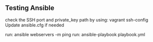 Testing Ansible
---------------
check the SSH port and private_key path by using:
 vagrant ssh-config
Update ansible.cfg if needed

run: ansible webservers -m ping
run: ansible-playbook playbook.yml

